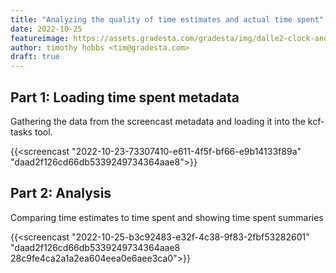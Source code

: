 ```yaml
---
title: "Analyzing the quality of time estimates and actual time spent"
date: 2022-10-25
featureimage: https://assets.gradesta.com/gradesta/img/dalle2-clock-and-coins.png
author: timothy hobbs <tim@gradesta.com>
draft: true
---
```


Part 1: Loading time spent metadata
-----------

Gathering the data from the screencast metadata and loading it into the kcf-tasks tool.

{{<screencast "2022-10-23-73307410-e611-4f5f-bf66-e9b14133f89a" "daad2f126cd66db5339249734364aae8">}}

Part 2: Analysis
--------

Comparing time estimates to time spent and showing time spent summaries

{{<screencast "2022-10-25-b3c92483-e32f-4c38-9f83-2fbf53282601" "daad2f126cd66db5339249734364aae8 28c9fe4ca2a1a2ea604eea0e6aee3ca0">}}
